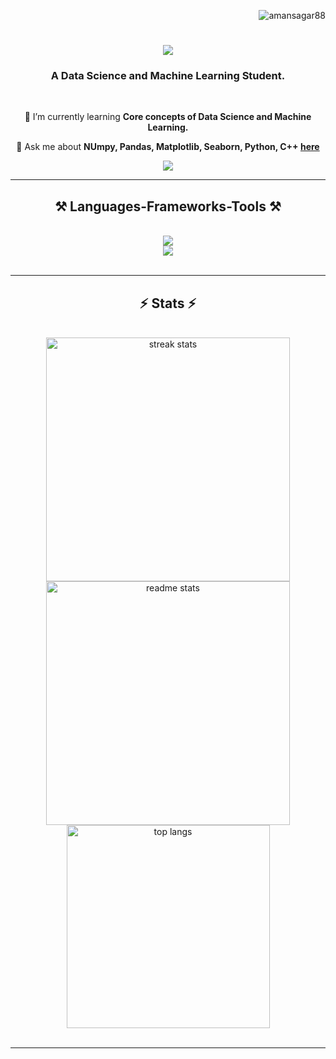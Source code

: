 <p align="right"> <img src="https://komarev.com/ghpvc/?username=amansagar88&label=Profile%20views&color=0e75b6&style=flat" alt="amansagar88" /> </p>

<h1 align="center">
     <img src="https://readme-typing-svg.herokuapp.com/?font=Righteous&size=35&center=true&vCenter=true&width=500&height=70&duration=3000&lines=Hi+There!+👋;+I'm+Aman+Sagar!;" />
</h1>

<h3 align="center">A Data Science and Machine Learning Student.</h3>

<br/>

<div align="center">

 🌱 I’m currently learning **Core concepts of Data Science and Machine Learning.**

💬 Ask me about **NUmpy, Pandas, Matplotlib, Seaborn, Python, C++ [here](https://github.com/amansagar88/amansagar88/issues)**

</div>
 
<div align="center"> 
  <a href="mailto:amansagaraman8851@gmail.com">
    <img src="https://img.shields.io/badge/Gmail-333333?style=for-the-badge&logo=gmail&logoColor=red" />
  </a>
</div>

 <hr/>

<h2 align="center">⚒️ Languages-Frameworks-Tools ⚒️</h2>
<br/>
<div align="center">
    <img src="https://skillicons.dev/icons?i=numpy, pandas, seaborn,react,vscode,github,git,linux" />
  <br>
    <img src="https://skillicons.dev/icons?i=python,javascript,cpp,nextjs,mysql,bash" /><br>
</div>

<br/>
<hr/>
</div>

<h2 align="center">⚡ Stats ⚡</h2>
<br>
<div align=center>
  <img width=390 src="https://github-readme-streak-stats-salesp07.vercel.app/?user=amansagar88&count_private=true&theme=react&border_radius=10" alt="streak stats"/>
  <img width=390 src="https://github-readme-stats-salesp07.vercel.app/api?username=amansagar88&count_private=true&show_icons=true&theme=react&rank_icon=github&border_radius=10" alt="readme stats" />
  <br/>
  <img width=325 align="center" src="https://github-readme-stats-salesp07.vercel.app/api/top-langs/?username=amansagar88&hide=HTML&langs_count=8&layout=compact&theme=react&border_radius=10&size_weight=0.5&count_weight=0.5&exclude_repo=github-readme-stats" alt="top langs" />
</div>

<br/>
<hr/>

